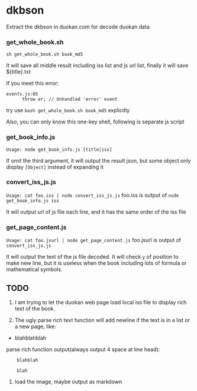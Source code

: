 # dkbson
Extract the dkbson in duokan.com for decode duokan data

### get_whole_book.sh
`sh get_whole_book.sh book_md5`

It will save all middle result including iss list and js url list, finally it
will save ${title}.txt

If you meet this error:
```
events.js:85
      throw er; // Unhandled 'error' event
```
try use `bash get_whole_book.sh book_md5` explicitly

Also, you can only know this one-key shell, following is separate js script

### get_book_info.js
`Usage: node get_book_info.js [title|iss]`

If omit the third argument, it will output the result json, but some object
only display `[Object]` instead of expanding it

### convert_iss_js.js
`Usage: cat foo.iss | node convert_iss_js.js` foo.iss is output of
`node get_book_info.js iss`

It will output url of js file each line, and it has the same order of the iss file

### get_page_content.js
`Usage: cat foo.jsurl | node get_page_content.js` foo.jsurl is output of
`convert_iss_js.js`

It will output the text of the js file decoded. It will check `y` of position
to make new line, but it is useless when the book including lots of formula
or mathematical symbols.

## TODO
1. I am trying to let the duokan web page load local iss file to display rich text
of the book.

1. The ugly parse rich text function will add newline if the text is in a list or a new page, like:
- blahblahblah

parse rich function output(always output 4 space at line head):

        blahblah

        blah

1. load the image, maybe output as markdown

